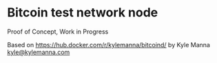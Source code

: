 Bitcoin test network node
=========================

Proof of Concept, Work in Progress


Based on https://hub.docker.com/r/kylemanna/bitcoind/ by Kyle Manna <kyle@kylemanna.com>

